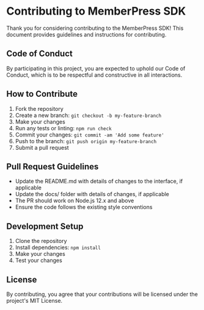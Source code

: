 # Contributing to MemberPress SDK

Thank you for considering contributing to the MemberPress SDK! This document provides guidelines and instructions for contributing.

## Code of Conduct

By participating in this project, you are expected to uphold our Code of Conduct, which is to be respectful and constructive in all interactions.

## How to Contribute

1. Fork the repository
2. Create a new branch: `git checkout -b my-feature-branch`
3. Make your changes
4. Run any tests or linting: `npm run check`
5. Commit your changes: `git commit -am 'Add some feature'`
6. Push to the branch: `git push origin my-feature-branch`
7. Submit a pull request

## Pull Request Guidelines

* Update the README.md with details of changes to the interface, if applicable
* Update the docs/ folder with details of changes, if applicable
* The PR should work on Node.js 12.x and above
* Ensure the code follows the existing style conventions

## Development Setup

1. Clone the repository
2. Install dependencies: `npm install`
3. Make your changes
4. Test your changes

## License

By contributing, you agree that your contributions will be licensed under the project's MIT License.